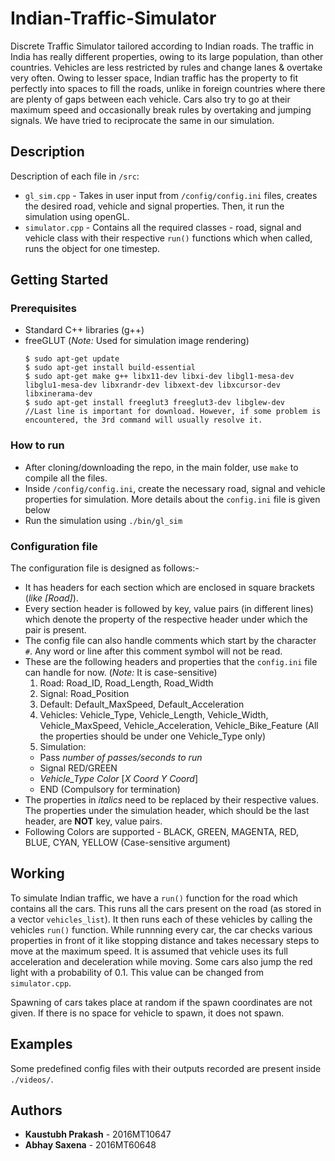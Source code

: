 # Indian-Traffic-Simulator
Discrete Traffic Simulator tailored according to Indian roads. The traffic in India has really different properties, owing to its large population, than other countries. Vehicles are less restricted by rules and change lanes & overtake very often. Owing to lesser space, Indian traffic has the property  to fit perfectly into spaces to fill the roads, unlike in foreign countries where there are plenty of gaps between each vehicle. Cars also try to go at their maximum speed and occasionally break rules by overtaking and jumping signals. We have tried to reciprocate the same in our simulation. 

## Description

Description of each file in `/src`:
- `gl_sim.cpp` - Takes in user input from `/config/config.ini` files, creates the desired road, vehicle and signal properties. Then, it run the simulation using openGL. 
- `simulator.cpp` - Contains all the required classes - road, signal and vehicle class with their respective `run()` functions which when called, runs the object for one timestep.

## Getting Started

### Prerequisites

- Standard C++ libraries (g++)
- freeGLUT (*Note:* Used for simulation image rendering)
  ```
  $ sudo apt-get update
  $ sudo apt-get install build-essential
  $ sudo apt-get make g++ libx11-dev libxi-dev libgl1-mesa-dev libglu1-mesa-dev libxrandr-dev libxext-dev libxcursor-dev libxinerama-dev
  $ sudo apt-get install freeglut3 freeglut3-dev libglew-dev
  //Last line is important for download. However, if some problem is encountered, the 3rd command will usually resolve it.
  ```
  
### How to run

- After cloning/downloading the repo, in the main folder, use `make` to compile all the files.
- Inside `/config/config.ini`, create the necessary road, signal and vehicle properties for simulation. More details about the `config.ini` file is given below
- Run the simulation using `./bin/gl_sim`

### Configuration file

The configuration file is designed as follows:-
- It has headers for each section which are enclosed in square brackets (*like [Road]*).
- Every section header is followed by key, value pairs (in different lines) which denote the property of the respective header under which the pair is present.
- The config file can also handle comments which start by the character `#`. Any word or line after this comment symbol will not be read.
- These are the following headers and properties that the `config.ini` file can handle for now. (*Note:* It is case-sensitive)
  1) Road: Road_ID, Road_Length, Road_Width
  2) Signal: Road_Position
  3) Default: Default_MaxSpeed, Default_Acceleration
  4) Vehicles: Vehicle_Type, Vehicle_Length, Vehicle_Width, Vehicle_MaxSpeed, Vehicle_Acceleration, Vehicle_Bike_Feature (All the properties should be under one Vehicle_Type only)
  5) Simulation: 
    - Pass *number of passes/seconds to run*
    - Signal RED/GREEN
    - *Vehicle_Type* *Color* [*X Coord Y Coord*]  
    - END (Compulsory for termination)
- The properties in *italics* need to be replaced by their respective values. The properties under the simulation header, which should be the last header, are **NOT** key, value pairs.
- Following Colors are supported - BLACK, GREEN, MAGENTA, RED, BLUE, CYAN, YELLOW (Case-sensitive argument)

## Working

To simulate Indian traffic, we have a `run()` function for the road which contains all the cars. This runs all the cars present on the road (as stored in a vector `vehicles_list`). It then runs each of these vehicles by calling the vehicles `run()` function. While runnning every car, the car checks various properties in front of it like stopping distance and takes necessary steps to move at the maximum speed. It is assumed that vehicle uses its full acceleration and deceleration while moving. Some cars also jump the red light with a probability of 0.1. This value can be changed from `simulator.cpp`.

Spawning of cars takes place at random if the spawn coordinates are not given. If there is no space for vehicle to spawn, it does not spawn.

## Examples

Some predefined config files with their outputs recorded are present inside `./videos/`.

## Authors

* **Kaustubh Prakash** - 2016MT10647
* **Abhay Saxena** - 2016MT60648

